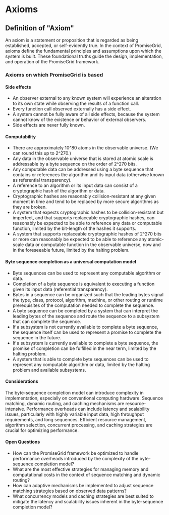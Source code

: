 # Axioms 

## Definition of "Axiom"

An axiom is a statement or proposition that is regarded as being established, accepted, or self-evidently true. In the context of PromiseGrid, axioms define the fundamental principles and assumptions upon which the system is built. These foundational truths guide the design, implementation, and operation of the PromiseGrid framework.

### Axioms on which PromiseGrid is based

#### Side effects

- An observer external to any known system will experience an alteration to its own state while observing the results of a function call.
- Every function call observed externally has a side effect.
- A system cannot be fully aware of all side effects, because the system cannot know of the existence or behavior of external observers.
- Side effects are never fully known.

#### Computability

- There are approximately 10^80 atoms in the observable universe.  (We can round this up to 2^270.)
- Any data in the observable universe that is stored at atomic scale is addressable by a byte sequence on the order of 2^270 bits.
- Any computable data can be addressed using a byte sequence that contains or references the algorithm and its input data (otherwise known as referential transparency).
- A reference to an algorithm or its input data can consist of a cryptographic hash of the algorithm or data.
- Cryptographic hashes are reasonably collision-resistant at any given moment in time and tend to be replaced by more secure algorithms as they are broken.
- A system that expects cryptographic hashes to be collision-resistant but imperfect, and that supports replaceable cryptographic hashes, can reasonably be expected to be able to reference any data or computable function, limited by the bit-length of the hashes it supports.
- A system that supports replaceable cryptographic hashes of 2^270 bits or more can reasonably be expected to be able to reference any atomic-scale data or computable function in the observable universe, now and in the foreseeable future, limited by the halting problem.

#### Byte sequence completion as a universal computation model

- Byte sequences can be used to represent any computable algorithm or data.
- Completion of a byte sequence is equivalent to executing a function given its input data (referential transparency).
- Bytes in a sequence can be organized such that the leading bytes signal the type, class, protocol, algorithm, machine, or other routing or runtime prerequisites of the computation needed to complete the sequence.
- A byte sequence can be completed by a system that can interpret the leading bytes of the sequence and route the sequence to a subsystem that can complete the sequence.
- If a subsystem is not currently available to complete a byte sequence, the sequence itself can be used to represent a promise to complete the sequence in the future.
- If a subsystem is currently available to complete a byte sequence, the promise of completion can be fulfilled in the near term, limited by the halting problem.
- A system that is able to complete byte sequences can be used to represent any computable algorithm or data, limited by the halting problem and available subsystems.

#### Considerations

The byte-sequence completion model can introduce complexity in implementation, especially on conventional computing hardware. Sequence matching, dynamic routing, and caching mechanisms are resource-intensive. Performance overheads can include latency and scalability issues, particularly with highly variable input data, high throughput requirements, and long sequences. Efficient resource management, algorithm selection, concurrent processing, and caching strategies are crucial for optimizing performance.

#### Open Questions

- How can the PromiseGrid framework be optimized to handle performance overheads introduced by the complexity of the byte-sequence completion model?
- What are the most effective strategies for managing memory and computational costs in the context of sequence matching and dynamic routing?
- How can adaptive mechanisms be implemented to adjust sequence matching strategies based on observed data patterns?
- What concurrency models and caching strategies are best suited to mitigate the latency and scalability issues inherent in the byte-sequence completion model?
